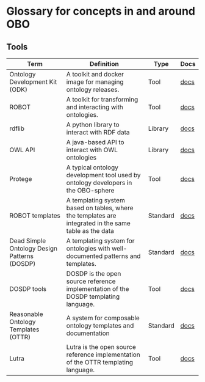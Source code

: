 # Glossary for concepts in and around OBO

## Tools

| Term | Definition | Type | Docs |
| ---- | ---------- | ---- | ---- |
| Ontology Development Kit (ODK) | A toolkit and docker image for managing ontology releases. | Tool | [docs](https://github.com/INCATools/ontology-development-kit) |
| ROBOT | A toolkit for transforming and interacting with ontologies. | Tool | [docs](http://robot.obolibrary.org) |
| rdflib | A python library to interact with RDF data | Library | [docs](https://rdflib.readthedocs.io/en/stable/) |
| OWL API | A java-based API to interact with OWL ontologies | Library | [docs](http://owlcs.github.io/owlapi/apidocs_5/index.html) |
| Protege | A typical ontology development tool used by ontology developers in the OBO-sphere | Tool | [docs](https://protege.stanford.edu/) |
| ROBOT templates | A templating system based on tables, where the templates are integrated in the same table as the data | Standard | [docs](http://robot.obolibrary.org/template) |
| Dead Simple Ontology Design Patterns (DOSDP) | A templating system for ontologies with well-documented patterns and templates. | Standard | [docs](http://incatools.github.io/dead_simple_owl_design_patterns/) |
| DOSDP tools | DOSDP is the open source reference implementation of the DOSDP templating language. | Tool | [docs](https://github.com/INCATools/dosdp-tools) |
| Reasonable Ontology Templates (OTTR) | A system for composable ontology templates and documentation | Standard | [docs](https://ottr.xyz/) |
| Lutra | Lutra is the open source reference implementation of the OTTR templating language. | Tool | [docs](https://ottr.xyz/#Lutra) |

